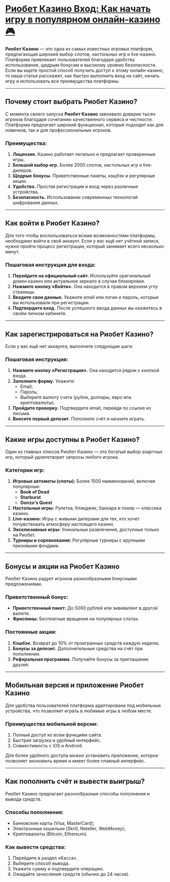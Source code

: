 # [Риобет Казино Вход: Как начать игру в популярном онлайн-казино 🎮](https://brandplay.link/TnjsxFvH)

**Риобет Казино** — это одна из самых известных игровых платформ, предлагающая широкий выбор слотов, настольных игр и live-казино. Платформа привлекает пользователей благодаря удобству использования, щедрым бонусам и высокому уровню безопасности. Если вы ищете простой способ получить доступ к этому онлайн-казино, то наша статья расскажет, как быстро выполнить вход на сайт, начать игру и использовать все преимущества платформы.

***

## Почему стоит выбрать Риобет Казино?

С момента своего запуска **Риобет Казино** завоевало доверие тысяч игроков благодаря сочетанию качественного сервиса и честности. Платформа предлагает широкий функционал, который подходит как для новичков, так и для профессиональных игроков.

### Преимущества:

1. **Лицензия.** Казино работает легально и предлагает проверенные игры.
2. **Большой выбор игр.** Более 2000 слотов, настольных игр и live-дилеров.
3. **Щедрые бонусы.** Приветственные пакеты, кэшбэк и регулярные акции.
4. **Удобство.** Простая регистрация и вход через различные устройства.
5. **Безопасность.** Использование современных технологий шифрования данных.

***

## Как войти в Риобет Казино?

Для того чтобы воспользоваться всеми возможностями платформы, необходимо войти в свой аккаунт. Если у вас ещё нет учётной записи, нужно пройти процесс регистрации, который занимает всего несколько минут.

### Пошаговая инструкция для входа:

1. **Перейдите на официальный сайт.**
   Используйте оригинальный домен казино или актуальное зеркало в случае блокировки.
2. **Нажмите кнопку «Войти».**
   Она находится в правом верхнем углу страницы.
3. **Введите свои данные.**
   Укажите email или логин и пароль, которые вы использовали при регистрации.
4. **Подтвердите вход.**
   После успешного ввода данных вы окажетесь в своём личном кабинете.

***

## Как зарегистрироваться на Риобет Казино?

Если у вас ещё нет аккаунта, выполните следующие шаги:

### Пошаговая инструкция:

1. **Нажмите кнопку «Регистрация».**
   Она находится рядом с кнопкой входа.
2. **Заполните форму.**
   Укажите:
   * Email;
   * Пароль;
   * Выберите валюту счета (рубли, доллары, евро или криптовалюты).
3. **Пройдите проверку.**
   Подтвердите email, перейдя по ссылке из письма.
4. **Внесите первый депозит.**
   Пополните счёт и начните играть.

***

## Какие игры доступны в Риобет Казино?

Один из главных плюсов Риобет Казино — это богатый выбор азартных игр, который удовлетворит запросы любого игрока.

### Категории игр:

1. **Игровые автоматы (слоты):**
   Более 1500 наименований, включая популярные:
   * **Book of Dead**
   * **Starburst**
   * **Gonzo's Quest**
2. **Настольные игры:**
   Рулетка, блэкджек, баккара и покер — классика казино.
3. **Live-казино:**
   Игры с живыми дилерами для тех, кто хочет почувствовать атмосферу настоящего казино.
4. **Эксклюзивные игры:**
   Уникальные развлечения, доступные только на Риобет.
5. **Турниры и соревнования:**
   Регулярные турниры с крупными призовыми фондами.

***

## Бонусы и акции на Риобет Казино

Риобет Казино радует игроков разнообразными бонусными предложениями.

### Приветственный бонус:

* **Приветственный пакет:** До 5000 рублей или эквивалент в другой валюте.
* **Фриспины:** Бесплатные вращения на популярных слотах.

### Постоянные акции:

1. **Кэшбэк.**
   Возврат до 10% от проигранных средств каждую неделю.
2. **Бонусы за депозит.**
   Дополнительные средства на счёт при пополнении.
3. **Реферальная программа.**
   Получайте бонусы за приглашение друзей.

***

## Мобильная версия и приложение Риобет Казино

Для удобства пользователей платформа адаптирована под мобильные устройства, что позволяет играть в любимые игры в любом месте.

### Преимущества мобильной версии:

1. Полный доступ ко всем функциям сайта.
2. Быстрая загрузка и удобный интерфейс.
3. Совместимость с iOS и Android.

Для более удобного доступа можно установить приложение, которое позволяет экономить время и имеет более плавный интерфейс.

***

## Как пополнить счёт и вывести выигрыш?

Риобет Казино предлагает разнообразные способы пополнения и вывода средств.

### Способы пополнения:

* Банковские карты (Visa, MasterCard);
* Электронные кошельки (Skrill, Neteller, WebMoney);
* Криптовалюты (Bitcoin, Ethereum).

### Как вывести средства:

1. Перейдите в раздел «Касса».
2. Выберите способ вывода.
3. Укажите сумму и подтвердите операцию.
4. Ожидайте зачисления средств (обычно до 24 часов).
